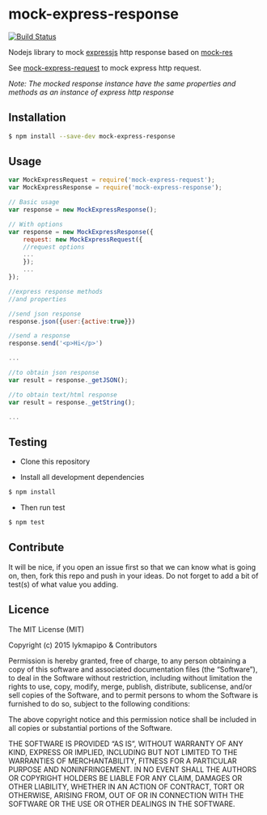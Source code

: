 # mock-express-response

[![Build Status](https://travis-ci.org/lykmapipo/mock-express-response.svg?branch=master)](https://travis-ci.org/lykmapipo/mock-express-response)

Nodejs library to mock [expressjs](https://github.com/strongloop/express/) http response based on [mock-res](https://github.com/diachedelic/mock-res)

See [mock-express-request](https://github.com/lykmapipo/mock-express-request) to mock express http request.

*Note: The mocked response instance have the same properties and methods as an instance of express http response*

## Installation
```sh
$ npm install --save-dev mock-express-response
```

## Usage
```js
var MockExpressRequest = require('mock-express-request');
var MockExpressResponse = require('mock-express-response');

// Basic usage
var response = new MockExpressResponse();

// With options
var response = new MockExpressResponse({
    request: new MockExpressRequest({
    //request options
    ...
    });
    ...
});

//express response methods
//and properties

//send json response
response.json({user:{active:true}})

//send a response
response.send('<p>Hi</p>')

...

//to obtain json response
var result = response._getJSON();

//to obtain text/html response
var result = response._getString();

...

```

## Testing
* Clone this repository

* Install all development dependencies
```sh
$ npm install
```

* Then run test
```sh
$ npm test
```


## Contribute
It will be nice, if you open an issue first so that we can know what is going on, then, fork this repo and push in your ideas. Do not forget to add a bit of test(s) of what value you adding.


## Licence
The MIT License (MIT)

Copyright (c) 2015 lykmapipo & Contributors

Permission is hereby granted, free of charge, to any person obtaining a copy of this software and associated documentation files (the “Software”), to deal in the Software without restriction, including without limitation the rights to use, copy, modify, merge, publish, distribute, sublicense, and/or sell copies of the Software, and to permit persons to whom the Software is furnished to do so, subject to the following conditions:

The above copyright notice and this permission notice shall be included in all copies or substantial portions of the Software.

THE SOFTWARE IS PROVIDED “AS IS”, WITHOUT WARRANTY OF ANY KIND, EXPRESS OR IMPLIED, INCLUDING BUT NOT LIMITED TO THE WARRANTIES OF MERCHANTABILITY, FITNESS FOR A PARTICULAR PURPOSE AND NONINFRINGEMENT. IN NO EVENT SHALL THE AUTHORS OR COPYRIGHT HOLDERS BE LIABLE FOR ANY CLAIM, DAMAGES OR OTHER LIABILITY, WHETHER IN AN ACTION OF CONTRACT, TORT OR OTHERWISE, ARISING FROM, OUT OF OR IN CONNECTION WITH THE SOFTWARE OR THE USE OR OTHER DEALINGS IN THE SOFTWARE. 